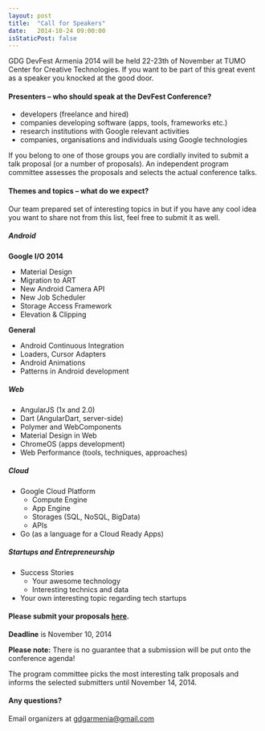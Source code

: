 ```yaml
---
layout: post
title:  "Call for Speakers"
date:   2014-10-24 09:00:00
isStaticPost: false
---
```

GDG DevFest Armenia 2014 will be held 22-23th of November at TUMO Center for Creative Technologies. If you want to be part of this great event as a speaker you knocked at the good door.

#### Presenters – who should speak at the DevFest Conference?

* developers (freelance and hired)
* companies developing software (apps, tools, frameworks etc.)
* research institutions with Google relevant activities
* companies, organisations and individuals using Google technologies

If you belong to one of those groups you are cordially invited to submit a talk proposal (or a number of proposals). An independent program committee assesses the proposals and selects the actual conference talks.<br/>

#### Themes and topics – what do we expect?
Our team prepared set of interesting topics in but if you have any cool idea you want to share not from this list, feel free to submit it as well.

##### Android

__Google I/O 2014__

* Material Design
* Migration to ART
* New Android Camera API
* New Job Scheduler
* Storage Access Framework
* Elevation & Clipping

__General__

* Android Continuous Integration
* Loaders, Cursor Adapters
* Android Animations
* Patterns in Android development

##### Web

* AngularJS (1x and 2.0)
* Dart (AngularDart, server-side)
* Polymer and WebComponents
* Material Design in Web
* ChromeOS (apps development)
* Web Performance (tools, techniques, approaches)


##### Cloud

* Google Cloud Platform
  * Compute Engine
  * App Engine
  * Storages (SQL, NoSQL, BigData)
  * APIs
* Go (as a language for a Cloud Ready Apps)

##### Startups and Entrepreneurship

* Success Stories
  * Your awesome technology
  * Interesting technics and data
* Your own interesting topic regarding tech startups


#### Please submit your proposals [here](http://goo.gl/forms/T8dhrWb66b).
__Deadline__ is November 10, 2014

__Please note:__ There is no guarantee that a submission will be put onto the conference agenda!<br/>

The program committee picks the most interesting talk proposals and informs the selected submitters until November 14, 2014.<br/>

#### Any questions? 
Email organizers at [gdgarmenia@gmail.com](mailto:gdgarmenia@gmail.com)